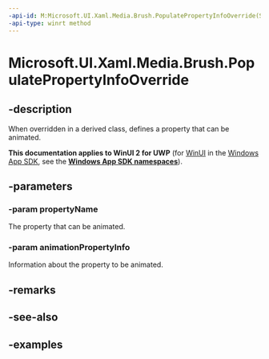 ```yaml
---
-api-id: M:Microsoft.UI.Xaml.Media.Brush.PopulatePropertyInfoOverride(System.String,Microsoft.UI.Composition.AnimationPropertyInfo)
-api-type: winrt method
---
```


<!-- Method syntax.
virtual protected void Brush.PopulatePropertyInfoOverride(String propertyName, AnimationPropertyInfo animationPropertyInfo)
-->

# Microsoft.UI.Xaml.Media.Brush.PopulatePropertyInfoOverride

## -description

When overridden in a derived class, defines a property that can be animated.

**This documentation applies to WinUI 2 for UWP** (for [WinUI](/windows/apps/winui/winui3/) in the [Windows App SDK](/windows/apps/windows-app-sdk/), see the **[Windows App SDK namespaces](/windows/windows-app-sdk/api/winrt/)**).

## -parameters
### -param propertyName

The property that can be animated.

### -param animationPropertyInfo

Information about the property to be animated.

## -remarks

## -see-also

## -examples

